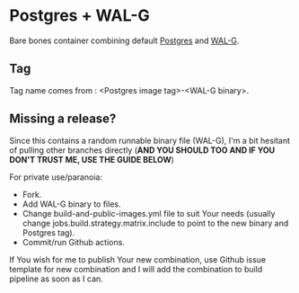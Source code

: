 # Postgres + WAL-G

Bare bones container combining default [Postgres](https://www.postgresql.org/) and [WAL-G](https://wal-g.readthedocs.io/).

## Tag

Tag name comes from : \<Postgres image tag\>-\<WAL-G binary\>.

## Missing a release?

Since this contains a random runnable binary file (WAL-G), I'm a bit hesitant of pulling other branches directly (**AND YOU SHOULD TOO AND IF YOU DON'T TRUST ME, USE THE GUIDE BELOW**)

For private use/paranoia: 
- Fork.
- Add WAL-G binary to files.
- Change build-and-public-images.yml file to suit Your needs (usually change jobs.build.strategy.matrix.include to point to the new binary and Postgres tag).
- Commit/run Github actions.

If You wish for me to publish Your new combination, use Github issue template for new combination and I will add the combination to build pipeline as soon as I can.

